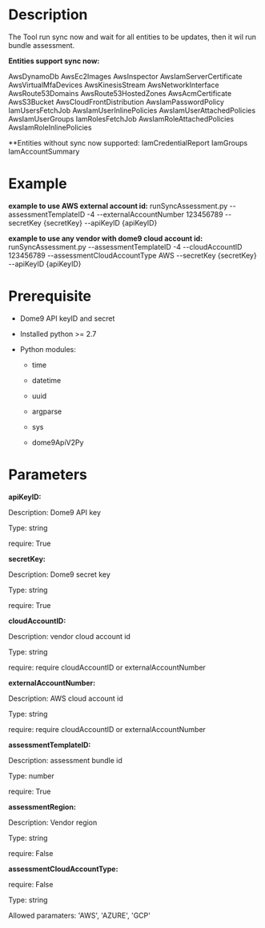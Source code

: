 # Description
The Tool run sync now and wait for all entities to be updates, then it wil run bundle assessment.

**Entities support sync now:**

AwsDynamoDb
AwsEc2Images
AwsInspector
AwsIamServerCertificate
AwsVirtualMfaDevices
AwsKinesisStream
AwsNetworkInterface
AwsRoute53Domains
AwsRoute53HostedZones
AwsAcmCertificate
AwsS3Bucket
AwsCloudFrontDistribution
AwsIamPasswordPolicy
IamUsersFetchJob
AwsIamUserInlinePolicies
AwsIamUserAttachedPolicies
AwsIamUserGroups
IamRolesFetchJob
AwsIamRoleAttachedPolicies
AwsIamRoleInlinePolicies

**Entities without sync now supported:
IamCredentialReport
IamGroups
IamAccountSummary


# Example

**example to use AWS external account id:**
runSyncAssessment.py --assessmentTemplateID -4 --externalAccountNumber 123456789 --secretKey {secretKey} --apiKeyID {apiKeyID}

**example to use any vendor with dome9 cloud account id:**
runSyncAssessment.py --assessmentTemplateID -4 --cloudAccountID 123456789 --assessmentCloudAccountType AWS --secretKey {secretKey} --apiKeyID {apiKeyID}



# Prerequisite 

* Dome9 API keyID and secret 

* Installed python >= 2.7 

* Python modules:

    * time 

    * datetime

    * uuid

	* argparse

	* sys

	* dome9ApiV2Py

# Parameters

**apiKeyID:**

Description: Dome9 API key

Type: string

require: True

**secretKey:**

Description: Dome9 secret key

Type: string

require: True

**cloudAccountID:**

Description: vendor cloud account id

Type: string

require: require cloudAccountID or externalAccountNumber

**externalAccountNumber:**

Description: AWS cloud account id

Type: string

require: require cloudAccountID or externalAccountNumber


**assessmentTemplateID:**

Description: assessment bundle id

Type: number

require: True

**assessmentRegion:**

Description: Vendor region

Type: string

require: False

**assessmentCloudAccountType:**

require: False

Type: string

Allowed paramaters:  'AWS', 'AZURE', 'GCP'

